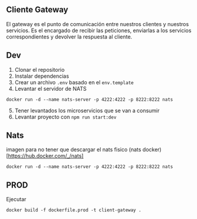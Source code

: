 ## Cliente Gateway
El gateway es el punto de comunicación entre nuestros clientes y nuestros servicios. Es el encargado de recibir las peticiones, enviarlas a los servicios correspondientes y devolver la respuesta al cliente.


## Dev

1. Clonar el repositorio
2. Instalar dependencias
3. Crear un archivo `.env` basado en el `env.template`
4. Levantar el servidor de NATS
```
docker run -d --name nats-server -p 4222:4222 -p 8222:8222 nats
```
5. Tener levantados los microservicios  que se van a consumir
6. Levantar proyecto con `npm run start:dev`



## Nats
imagen para no tener que descargar el nats fisico
(nats docker)[https://hub.docker.com/_/nats]
```
docker run -d --name nats-server -p 4222:4222 -p 8222:8222 nats
```


## PROD

Ejecutar
```
docker build -f dockerfile.prod -t client-gateway .
```